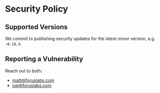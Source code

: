 # Security Policy

## Supported Versions

We commit to publishing security updates for the latest minor version, e.g. `~0.16.X`.

## Reporting a Vulnerability

Reach out to both:
* matt@foruslabs.com
* joe@foruslabs.com
